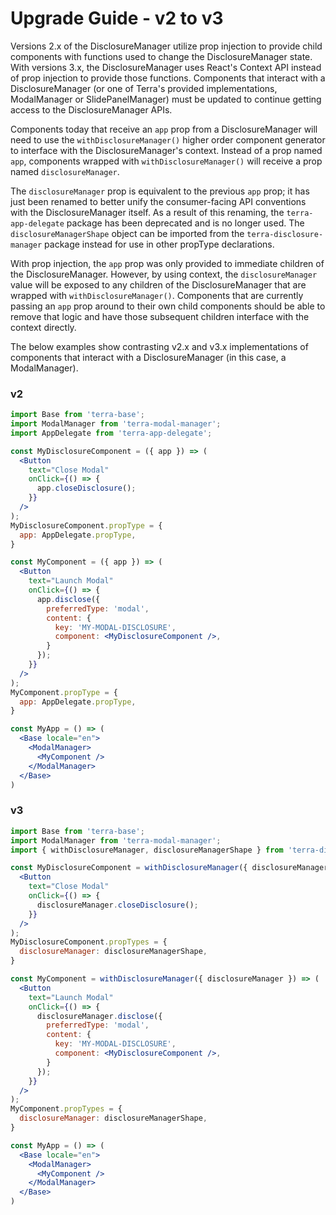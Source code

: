# Upgrade Guide - v2 to v3

Versions 2.x of the DisclosureManager utilize prop injection to provide child components with functions used to change the DisclosureManager state. With versions 3.x, the DisclosureManager uses React's Context API instead of prop injection to provide those functions. Components that interact with a DisclosureManager (or one of Terra's provided implementations, ModalManager or SlidePanelManager) must be updated to continue getting access to the DisclosureManager APIs.

Components today that receive an `app` prop from a DisclosureManager will need to use the `withDisclosureManager()` higher order component generator to interface with the DisclosureManager's context. Instead of a prop named `app`, components wrapped with `withDisclosureManager()` will receive a prop named `disclosureManager`. 

The `disclosureManager` prop is equivalent to the previous `app` prop; it has just been renamed to better unify the consumer-facing API conventions with the DisclosureManager itself. As a result of this renaming, the `terra-app-delegate` package has been deprecated and is no longer used. The `disclosureManagerShape` object can be imported from the `terra-disclosure-manager` package instead for use in other propType declarations.

With prop injection, the `app` prop was only provided to immediate children of the DisclosureManager. However, by using context, the `disclosureManager` value will be exposed to any children of the DisclosureManager that are wrapped with `withDisclosureManager()`. Components that are currently passing an `app` prop around to their own child components should be able to remove that logic and have those subsequent children interface with the context directly.

The below examples show contrasting v2.x and v3.x implementations of components that interact with a DisclosureManager (in this case, a ModalManager).

### v2
```jsx
import Base from 'terra-base';
import ModalManager from 'terra-modal-manager'; 
import AppDelegate from 'terra-app-delegate';

const MyDisclosureComponent = ({ app }) => (
  <Button
    text="Close Modal"
    onClick={() => { 
      app.closeDisclosure();
    }}
  />
);
MyDisclosureComponent.propType = {
  app: AppDelegate.propType,
}

const MyComponent = ({ app }) => (
  <Button
    text="Launch Modal"
    onClick={() => { 
      app.disclose({
        preferredType: 'modal',
        content: {
          key: 'MY-MODAL-DISCLOSURE',
          component: <MyDisclosureComponent />,
        }
      });
    }}
  />
);
MyComponent.propType = {
  app: AppDelegate.propType,
}

const MyApp = () => (
  <Base locale="en">
    <ModalManager>
      <MyComponent />
    </ModalManager>
  </Base>
)
```

### v3
```jsx
import Base from 'terra-base';
import ModalManager from 'terra-modal-manager'; 
import { withDisclosureManager, disclosureManagerShape } from 'terra-disclosure-manager';

const MyDisclosureComponent = withDisclosureManager({ disclosureManager }) => (
  <Button
    text="Close Modal"
    onClick={() => { 
      disclosureManager.closeDisclosure();
    }}
  />
);
MyDisclosureComponent.propTypes = {
  disclosureManager: disclosureManagerShape,
}

const MyComponent = withDisclosureManager({ disclosureManager }) => (
  <Button
    text="Launch Modal"
    onClick={() => { 
      disclosureManager.disclose({
        preferredType: 'modal',
        content: {
          key: 'MY-MODAL-DISCLOSURE',
          component: <MyDisclosureComponent />,
        }
      });
    }}
  />
);
MyComponent.propTypes = {
  disclosureManager: disclosureManagerShape,
}

const MyApp = () => (
  <Base locale="en">
    <ModalManager>
      <MyComponent />
    </ModalManager>
  </Base>
)
```
